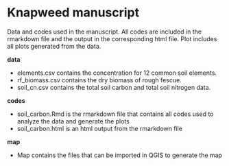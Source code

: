 # Knapweed manuscript
Data and codes used in the manuscript. All codes are included in the rmarkdown file and the output in the corresponding html file.
Plot includes all plots generated from the data.

**data**

- elements.csv contains the concentration for 12 common soil elements.
- rf_biomass.csv contains the dry biomass of rough fescue.
- soil_cn.csv contains the total soil carbon and total soil nitrogen data.

**codes**

- soil_carbon.Rmd is the rmarkdown file that contains all codes used to analyze the data and generate the plots
- soil_carbon.html is an html output from the rmarkdown file

**map**

- Map contains the files that can be imported in QGIS to generate the map
